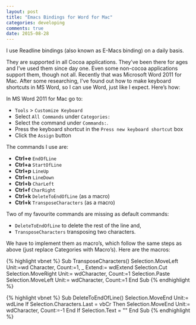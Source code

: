 ```yaml
---
layout: post
title: "Emacs Bindings for Word for Mac"
categories: developing
comments: true
date: 2015-08-28
---
```


I use Readline bindings (also known as E-Macs binding) on a daily basis.

They are supported in all Cocoa applications. They’ve been there for ages and I’ve used them since day one. Even some non-cocoa applications support them, though not all. Recently that was Microsoft Word 2011 for Mac.
After some researching, I’ve found out how to make keyboard shortcuts in MS Word, so I can use Word, just like I expect. Here’s how:

In MS Word 2011 for Mac go to:

- `Tools` > `Customize Keyboard`
- Select `All Commands` under `Categories:`
- Select the command under `Commands:`.
- Press the keyboard shortcut in the `Press new keyboard shortcut` box
- Click the `Assign` button

The commands I use are:

- **Ctrl+e** `EndOfLine`
- **Ctrl+a** `StartOfLine`
- **Ctrl+p** `LineUp`
- **Ctrl+n** `LineDown`
- **Ctrl+b** `CharLeft`
- **Ctrl+f** `CharRight`
- **Ctrl+k** `DeleteToEndOfLine` (as a macro)
- **Ctrl+k** `TransposeCharacters` (as a macro)

Two of my favourite commands are missing as default commands:
- `DeleteToEndOfLine` to delete the rest of the line and,
- `TransposeCharacters` transposing two characters.

We have to implement them as macro’s, which follow the same steps as above (just replace Categories with Macro’s). Here are the macros:

{% highlight vbnet %}
Sub TransposeCharacters()
    Selection.MoveLeft Unit:=wd Character, Count:=1, _
      Extend:= wdExtend
    Selection.Cut
    Selection.MoveRight Unit:= wdCharacter, Count:=1
    Selection.Paste
    Selection.MoveLeft Unit:= wdCharacter, Count:=1
End Sub
{% endhighlight %}

{% highlight vbnet %}
Sub DeleteToEndOfLine()
  Selection.MoveEnd Unit:= wdLine
  If Selection.Characters.Last = vbCr Then
    Selection.MoveEnd Unit:= wdCharacter, Count:=-1
  End If
  Selection.Text = ""
End Sub
{% endhighlight %}
